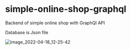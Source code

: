 # simple-online-shop-graphql

Backend of simple online shop with GraphQl API

Database is Json file

![image_2022-04-18_12-25-42](https://user-images.githubusercontent.com/93753232/163772446-82f159d2-c856-4684-b71c-f1502591e643.png)
